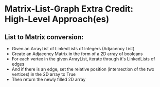 # Matrix-List-Graph Extra Credit: High-Level Approach(es)

## List to Matrix conversion:
- Given an ArrayList of LinkedLists of Integers (Adjacency List)
- Create an Adjacency Matrix in the form of a 2D array of booleans
- For each vertex in the given ArrayList, iterate through it's LinkedLists of edges
- And if there is an edge, set the relative position (intersection of the two vertices) in the 2D array to True
- Then return the newly filled 2D array
